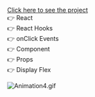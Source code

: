 [Click here to see the project]()
<br>
👉 React <br>
👉 React Hooks <br>
👉 onClick Events <br>
👉 Component <br>
👉 Props <br>
👉 Display Flex<br>

![Animation4.gif]()
